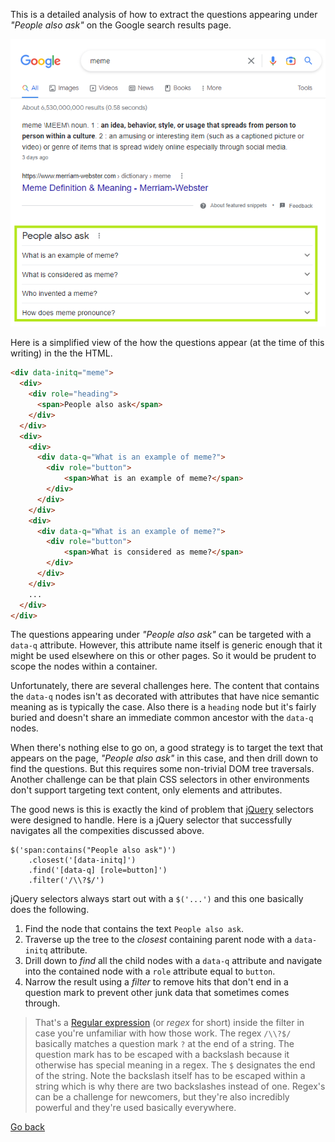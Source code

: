 This is a detailed analysis of how to extract the questions appearing under *"People also ask"* on the Google search results page.

<kbd><img src="images/google-search-3.png" /></kbd>

Here is a simplified view of the how the questions appear (at the time of this writing) in the the HTML.

```html
<div data-initq="meme">
  <div>
    <div role="heading">
      <span>People also ask</span>
    </div>
  </div>
  <div>
    <div>
      <div data-q="What is an example of meme?">
        <div role="button">
            <span>What is an example of meme?</span>
        </div>
      </div>
    </div>
    <div>
      <div data-q="What is an example of meme?">
        <div role="button">
            <span>What is considered as meme?</span>
        </div>
      </div>
    </div>
    ...
  </div>
</div>
```

The questions appearing under *"People also ask"* can be targeted with a `data-q` attribute. However, this attribute name itself is generic enough that it might be used elsewhere on this or other pages. So it would be prudent to scope the nodes within a container.

Unfortunately, there are several challenges here. The content that contains the `data-q` nodes isn't as decorated with attributes that have nice semantic meaning as is typically the case. Also there is a `heading` node but it's fairly buried and doesn't share an immediate common ancestor with the `data-q` nodes.

When there's nothing else to go on, a good strategy is to target the text that appears on the page, *"People also ask"* in this case, and then drill down to find the questions. But this requires some non-trivial DOM tree traversals. Another challenge can be that plain CSS selectors in other environments don't support targeting text content, only elements and attributes.

The good news is this is exactly the kind of problem that [jQuery](https://en.wikipedia.org/wiki/JQuery) selectors were designed to handle. Here is a jQuery selector that successfully navigates all the compexities discussed above.

```
$('span:contains("People also ask")')
    .closest('[data-initq]')
    .find('[data-q] [role=button]')
    .filter('/\\?$/')
```

jQuery selectors always start out with a `$('...')` and this one basically does the following.
1. Find the node that contains the text `People also ask`.
2. Traverse up the tree to the *closest* containing parent node with a `data-initq` attribute.
3. Drill down to *find* all the child nodes with a `data-q` attribute and navigate into the contained node with a `role` attribute equal to `button`.
4. Narrow the result using a *filter* to remove hits that don't end in a question mark to prevent other junk data that sometimes comes through.
> That's a [Regular expression](https://developer.mozilla.org/en-US/docs/Web/JavaScript/Guide/Regular_Expressions) (or *regex* for short) inside the filter in case you're unfamiliar with how those work. The regex `/\\?$/` basically matches a question mark `?` at the end of a string. The question mark has to be escaped with a backslash because it otherwise has special meaning in a regex. The `$` designates the end of the string. Note the backslash itself has to be escaped within a string which is why there are two backslashes instead of one. Regex's can be a challenge for newcomers, but they're also incredibly powerful and they're used basically everywhere.

[Go back](google-search-3.md)
